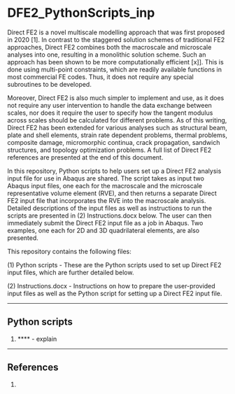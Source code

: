 # DFE2_PythonScripts_inp

Direct FE2 is a novel multiscale modelling approach that was first proposed in 2020 [1]. In contrast to the staggered solution schemes of traditional FE2 approaches, Direct FE2 combines both the macroscale and microscale analyses into one, resulting in a monolithic solution scheme. Such an approach has been shown to be more computationally efficient [x]]. This is done using multi-point constraints, which are readily available functions in most commercial FE codes. Thus, it does not require any special subroutines to be developed. 

Moreover, Direct FE2 is also much simpler to implement and use, as it does not require any user intervention to handle the data exchange between scales, nor does it require the user to specify how the tangent modulus across scales should be calculated for different problems. As of this writing, Direct FE2 has been extended for various analyses such as structural beam, plate and shell elements, strain rate dependent problems, thermal problems, composite damage, micromorphic continua, crack propagation, sandwich structures, and topology optimization problems. A full list of Direct FE2 references are presented at the end of this document. 

In this repository, Python scripts to help users set up a Direct FE2 analysis input file for use in Abaqus are shared. The script takes as input two Abaqus input files, one each for the macroscale and the microscale representative volume element (RVE), and then returns a separate Direct FE2 input file that incorporates the RVE into the macroscale analysis. Detailed descriptions of the input files as well as instructions to run the scripts are presented in (2) Instructions.docx below. The user can then immediately submit the Direct FE2 input file as a job in Abaqus. Two examples, one each for 2D and 3D quadrilateral elements, are also presented.

This repository contains the following files:

(1) Python scripts - These are the Python scripts used to set up Direct FE2 input files, which are further detailed below.

(2) Instructions.docx - Instructions on how to prepare the user-provided input files as well as the Python script for setting up a Direct FE2 input file. 

-----
Python scripts
-----

1) **** - explain 

-----
References
-----

1) 
